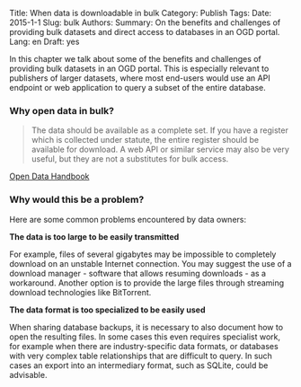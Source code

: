 Title: When data is downloadable in bulk
Category: Publish
Tags:
Date: 2015-1-1
Slug: bulk
Authors:
Summary: On the benefits and challenges of providing bulk datasets and direct access to databases in an OGD portal.
Lang: en
Draft: yes

In this chapter we talk about some of the benefits and challenges of providing bulk datasets in an OGD portal. This is especially relevant to publishers of larger datasets, where most end-users would use an API endpoint or web application to query a subset of the entire database.

### Why open data in bulk?

> The data should be available as a complete set. If you have a register which is collected under statute, the entire register should be available for download. A web API or similar service may also be very useful, but they are not a substitutes for bulk access.

[Open Data Handbook](http://opendatahandbook.org/guide/en/how-to-open-up-data/#make-data-available-technical-openness)

### Why would this be a problem?

Here are some common problems encountered by data owners:

**The data is too large to be easily transmitted**

For example, files of several gigabytes may be impossible to completely download on an unstable Internet connection. You may suggest the use of a download manager - software that allows resuming downloads - as a workaround. Another option is to provide the large files through streaming download technologies like BitTorrent.

**The data format is too specialized to be easily used**

When sharing database backups, it is necessary to also document how to open the resulting files. In some cases this even requires specialist work, for example when there are industry-specific data formats, or databases with very complex table relationships that are difficult to query. In such cases an export into an intermediary format, such as SQLite, could be advisable.
